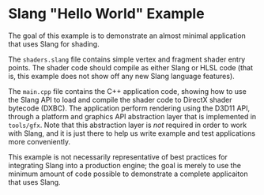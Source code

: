Slang "Hello World" Example
===========================

The goal of this example is to demonstrate an almost minimal application that uses Slang for shading.

The `shaders.slang` file contains simple vertex and fragment shader entry points. The shader code should compile as either Slang or HLSL code (that is, this example does not show off any new Slang language features).

The `main.cpp` file contains the C++ application code, showing how to use the Slang API to load and compile the shader code to DirectX shader bytecode (DXBC).
The application perform rendering using the D3D11 API, through a platform and graphics API abstraction layer that is implemented in `tools/gfx`.
Note that this abstraction layer is *not* required in order to work with Slang, and it is just there to help us write example and test applications more conveniently.

This example is not necessarily representative of best practices for integrating Slang into a production engine; the goal is merely to use the minimum amount of code possible to demonstrate a complete applicaiton that uses Slang.
